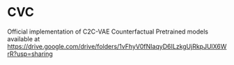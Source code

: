 # CVC
Official implementation of C2C-VAE Counterfactual
Pretrained models available at https://drive.google.com/drive/folders/1vFhyV0fNIaqyD6ILzkgUjRkpJUlX6WrR?usp=sharing

